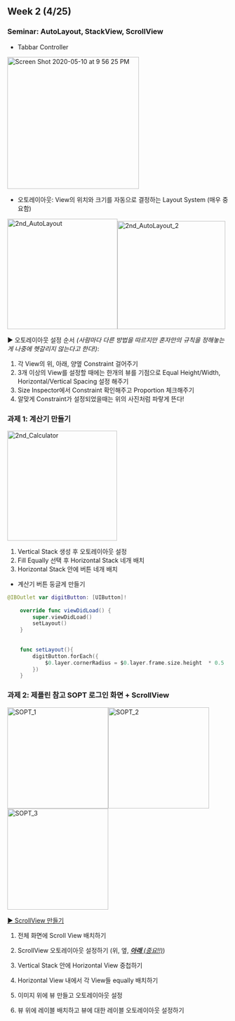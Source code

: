 ## Week 2 (4/25)

### Seminar: AutoLayout, StackView, ScrollView

- Tabbar Controller

<img width="300" alt="Screen Shot 2020-05-10 at 9 56 25 PM" src="https://user-images.githubusercontent.com/46921003/81499816-2603e680-9309-11ea-9b29-a4ff3cb0df8c.png">

- 오토레이아웃: View의 위치와 크기를 자동으로 결정하는 Layout System (매우 중요함)

<img width="251" alt="2nd_AutoLayout" src="https://user-images.githubusercontent.com/46921003/80296448-52bae880-87b6-11ea-84b9-33b53700c2fc.png"><img width="246" alt="2nd_AutoLayout_2" src="https://user-images.githubusercontent.com/46921003/80296595-93673180-87b7-11ea-91ab-4291c46fa7d5.png">

▶️ 오토레이아웃 설정 순서 *(사람마다 다른 방법을 따르지만 혼자만의 규칙을 정해놓는게 나중에 헷갈리지 않는다고 한다!)*:

1. 각 View의 위, 아래, 양옆 Constraint 걸어주기
2. 3개 이상의 View를 설정할 때에는 한개의 뷰를 기점으로 Equal Height/Width, Horizontal/Vertical Spacing 설정 해주기
3. Size Inspector에서 Constraint 확인해주고 Proportion 체크해주기
4. 알맞게 Constraint가 설정되었을때는 위의 사진처럼 파랗게 뜬다!



### 과제 1: 계산기 만들기

<img width="250" alt="2nd_Calculator" src="https://user-images.githubusercontent.com/46921003/81264240-0310d280-907c-11ea-8fd9-d9be08217703.png">

1. Vertical Stack 생성 후 오토레이아웃 설정
2. Fill Equally 선택 후 Horizontal Stack 네개 배치
3. Horizontal Stack 안에 버튼 네개 배치

- 계산기 버튼 둥글게 만들기

```swift
@IBOutlet var digitButton: [UIButton]!
    
    override func viewDidLoad() {
        super.viewDidLoad()
        setLayout()
    }
    
    
    func setLayout(){
        digitButton.forEach({
            $0.layer.cornerRadius = $0.layer.frame.size.height  * 0.5
        })
    }
```



### 과제 2: 제플린 참고 SOPT 로그인 화면 + ScrollView

<img width="230" alt="SOPT_1" src="https://user-images.githubusercontent.com/46921003/81264040-baf1b000-907b-11ea-86c5-883363dbe034.png"><img width="230" alt="SOPT_2" src="https://user-images.githubusercontent.com/46921003/81264121-d9f04200-907b-11ea-9788-686c52c98619.png"><img width="230" alt="SOPT_3" src="https://user-images.githubusercontent.com/46921003/81263842-62221780-907b-11ea-8ee3-1a9e3cffefda.png">

<u>▶️ ScrollView 만들기</u>

1. 전체 화면에 Scroll View 배치하기

2. ScrollView 오토레이아웃 설정하기 (위, 옆, *<u>**아래** (중요!!)</u>*)

3. Vertical Stack 안에 Horizontal View 중첩하기

4. Horizontal View 내에서 각 View들 equally 배치하기

5. 이미지 위에 뷰 만들고 오토레이아웃 설정

6. 뷰 위에 레이블 배치하고 뷰에 대한 레이블 오토레이아웃 설정하기

   







